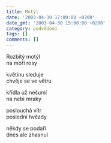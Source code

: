 ```yaml
---
title: Motýl
date: '2003-04-30 17:00:00 +0200'
date_gmt: '2003-04-30 15:00:00 +0200'
category: podvědomí
tags: []
comments: []
---
```


<p>Rozbitý motýl<br>na moři rosy</p>
<p>květinu sleduje<br>chvěje se ve větru</p>
<p>křídla už nešumí<br>na nebi mraky</p>
<p>poslouchá vítr<br>poslední hvězdy</p>
<p>někdy se podaří<br>dnes ale zhasnul</p>
